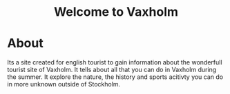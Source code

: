 
<h1 align="center">Welcome to Vaxholm</h1>

# About

Its a site created for english tourist to gain information about the wonderfull tourist site of Vaxholm.
It tells about all that you can do in Vaxholm during the summer. It explore the nature, the history and sports acitivty
you can do in more unknown outside of Stockholm. 